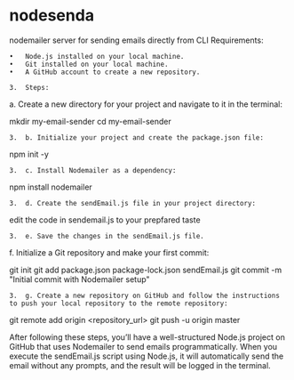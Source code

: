 # nodesenda
nodemailer server for sending emails directly from CLI
Requirements:

	•	Node.js installed on your local machine.
	•	Git installed on your local machine.
	•	A GitHub account to create a new repository.

	3.	Steps:
a. Create a new directory for your project and navigate to it in the terminal:

mkdir my-email-sender
cd my-email-sender

	3.	b. Initialize your project and create the package.json file:

npm init -y

	3.	c. Install Nodemailer as a dependency:

npm install nodemailer

	3.	d. Create the sendEmail.js file in your project directory:

edit the code in sendemail.js to your prepfared taste

	3.	e. Save the changes in the sendEmail.js file.
f. Initialize a Git repository and make your first commit:

git init
git add package.json package-lock.json sendEmail.js
git commit -m "Initial commit with Nodemailer setup"

	3.	g. Create a new repository on GitHub and follow the instructions to push your local repository to the remote repository:

git remote add origin <repository_url>
git push -u origin master



After following these steps, you’ll have a well-structured Node.js project on GitHub that uses Nodemailer to send emails programmatically. When you execute the sendEmail.js script using Node.js, it will automatically send the email without any prompts, and the result will be logged in the terminal.
